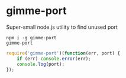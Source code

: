 # gimme-port
Super-small node.js utility to find unused port

```
npm i -g gimme-port
gimme-port
```

```javascript
require('gimme-port')(function(err, port) {
    if (err) console.error(err);
    console.log(port);
});
```
